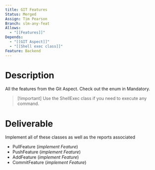 ```yaml
---
title: GIT Features
Status: Merged
Assign: Tim Pearson
Branch: slm-any-feat
Allows:
  - "[[Features]]"
Depends:
  - "[[GIT Aspect]]"
  - "[[Shell exec class]]"
Feature: Backend
---
```

# Description
All the features from the Git Aspect.
Check out the enum in Mandatory.

> [!important] Use the ShellExec class if you need to execute any command.
# Deliverable
Implement all of these classes as well as the reports associated
- PullFeature (_implement Feature_)
- PushFeature (_implement Feature_)
- AddFeature (_implement Feature_)
- CommitFeature (_implement Feature_)